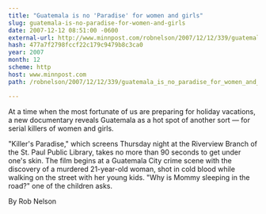 ```yaml
---
title: "Guatemala is no 'Paradise' for women and girls"
slug: guatemala-is-no-paradise-for-women-and-girls
date: 2007-12-12 08:51:00 -0600
external-url: http://www.minnpost.com/robnelson/2007/12/12/339/guatemala_is_no_paradise_for_women_and_girls#9-339
hash: 477a7f2798fccf22c179c9479b8c3ca0
year: 2007
month: 12
scheme: http
host: www.minnpost.com
path: /robnelson/2007/12/12/339/guatemala_is_no_paradise_for_women_and_girls

---
```


At a time when the most fortunate of us are preparing for holiday vacations, a new documentary reveals Guatemala as a hot spot of another sort — for serial killers of women and girls.


"Killer's Paradise," which screens Thursday night at the Riverview Branch of the St. Paul Public Library, takes no more than 90 seconds to get under one's skin. The film begins at a Guatemala City crime scene with the discovery of a murdered 21-year-old woman, shot in cold blood while walking on the street with her young kids. "Why is Mommy sleeping in the road?" one of the children asks.

By Rob Nelson

